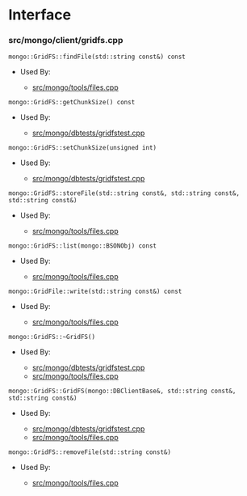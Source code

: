 
# Interface

### src/mongo/client/gridfs.cpp

<div></div>

    mongo::GridFS::findFile(std::string const&) const

- Used By:

    - [src/mongo/tools/files.cpp](../tools)

<div></div>

    mongo::GridFS::getChunkSize() const

- Used By:

    - [src/mongo/dbtests/gridfstest.cpp](../unit\_tests)

<div></div>

    mongo::GridFS::setChunkSize(unsigned int)

- Used By:

    - [src/mongo/dbtests/gridfstest.cpp](../unit\_tests)

<div></div>

    mongo::GridFS::storeFile(std::string const&, std::string const&, std::string const&)

- Used By:

    - [src/mongo/tools/files.cpp](../tools)

<div></div>

    mongo::GridFS::list(mongo::BSONObj) const

- Used By:

    - [src/mongo/tools/files.cpp](../tools)

<div></div>

    mongo::GridFile::write(std::string const&) const

- Used By:

    - [src/mongo/tools/files.cpp](../tools)

<div></div>

    mongo::GridFS::~GridFS()

- Used By:

    - [src/mongo/dbtests/gridfstest.cpp](../unit\_tests)
    - [src/mongo/tools/files.cpp](../tools)

<div></div>

    mongo::GridFS::GridFS(mongo::DBClientBase&, std::string const&, std::string const&)

- Used By:

    - [src/mongo/dbtests/gridfstest.cpp](../unit\_tests)
    - [src/mongo/tools/files.cpp](../tools)

<div></div>

    mongo::GridFS::removeFile(std::string const&)

- Used By:

    - [src/mongo/tools/files.cpp](../tools)
